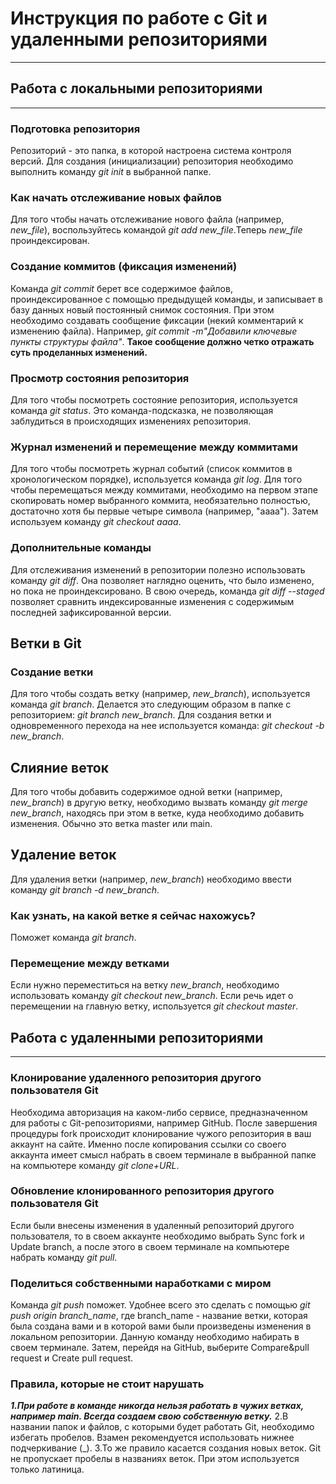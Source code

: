 ﻿# Инструкция по работе с Git и удаленными репозиториями
___

## Работа с локальными репозиториями
---
### Подготовка репозитория
Репозиторий - это папка, в которой настроена система контроля версий. Для создания (инициализации) репозитория необходимо выполнить команду *git init* в выбранной папке. 
### Как начать отслеживание новых файлов
Для того чтобы начать отслеживание нового файла (например, _new_file_), воспользуйтесь командой _git add new_file_.Теперь _new_file_ проиндексирован. 
### Создание коммитов (фиксация изменений)
Команда _git commit_ берет все содержимое файлов, проиндексированное с помощью предыдущей команды, и записывает в базу данных новый постоянный снимок состояния. При этом необходимо создавать сообщение фиксации (некий комментарий к изменению файла). Например, _git commit -m"Добавили ключевые пункты структуры файла"_. __Такое сообщение должно четко отражать суть проделанных изменений.__
### Просмотр состояния репозитория
Для того чтобы посмотреть состояние репозитория, используется команда *git status*. Это команда-подсказка, не позволяющая заблудиться в происходящих изменениях репозитория. 
### Журнал изменений и перемещение между коммитами
Для того чтобы посмотреть журнал событий (список коммитов в хронологическом порядке), используется команда *git log*. Для того чтобы перемещаться между коммитами, необходимо на первом этапе скопировать номер выбранного коммита, необязательно полностью, достаточно хотя бы первые четыре символа (например, "аааа"). Затем используем команду _git checkout aaaa_.
### Дополнительные команды
Для отслеживания изменений в репозитории полезно использовать команду _git diff_. Она позволяет наглядно оценить, что было изменено, но пока не проиндексировано.
В свою очередь, команда _git diff --staged_ позволяет сравнить индексированные изменения с содержимым последней зафиксированной версии.

## Ветки в Git

### Создание ветки
Для того чтобы создать ветку (например, _new_branch_), используется команда *git branch*. Делается это следующим образом в папке с репозиторием: *git branch new_branch*. Для создания ветки и одновременного перехода на нее используется команда: *git checkout -b new_branch*.

## Слияние веток

Для того чтобы добавить содержимое одной ветки (например, _new_branch_) в другую ветку, необходимо вызвать команду *git merge new_branch*, находясь при этом в ветке, куда необходимо добавить изменения. Обычно это ветка master или main.

## Удаление веток
Для удаления ветки (например, _new_branch_) необходимо ввести команду _git branch -d new_branch_.

### Как узнать, на какой ветке я сейчас нахожусь?
Поможет команда _git branch_.

### Перемещение между ветками
Если нужно переместиться на ветку _new_branch_, необходимо использовать команду *git checkout new_branch*. Если речь идет о перемещении на главную ветку, используется *git checkout master*.

## Работа с удаленными репозиториями
---
### Клонирование удаленного репозитория другого пользователя Git
Необходима авторизация на каком-либо сервисе, предназначенном для работы с Git-репозиториями, например GitHub. После завершения процедуры fork происходит клонирование чужого репозитория в ваш аккаунт на сайте. Именно после копирования ссылки со своего аккаунта имеет смысл набрать в своем терминале в выбранной папке на компьютере команду *git clone+URL*.

### Обновление клонированного репозитория другого пользователя Git
Если были внесены изменения в удаленный репозиторий другого пользователя, то в своем аккаунте необходимо выбрать Sync fork и Update branch, а после этого в своем терминале на компьютере набрать команду *git pull*.

### Поделиться собственными наработками с миром
Команда *git push* поможет. Удобнее всего это сделать с помощью *git push origin branch_name*, где branch_name - название ветки, которая была создана вами и в которой вами были произведены изменения в локальном репозитории. Данную команду необходимо набирать в своем терминале. Затем, перейдя на GitHub, выберите Compare&pull request и Create pull request.

### Правила, которые не стоит нарушать

***1.При работе в команде никогда нельзя работать в чужих ветках, например main. Всегда создаем свою собственную ветку.***
2.В названии папок и файлов, с которыми будет работать Git, необходимо избегать пробелов. Взамен рекомендуется использовать нижнее подчеркивание (_).
3.То же правило касается создания новых веток. Git не пропускает пробелы в названиях веток. При этом используется только латиница. 